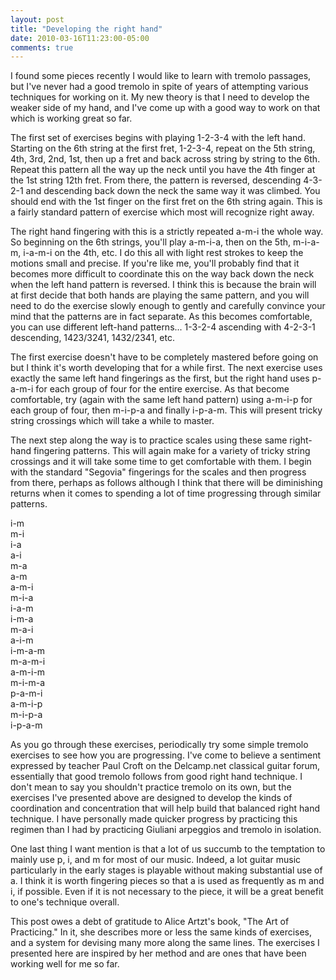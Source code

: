 ```yaml
---
layout: post
title: "Developing the right hand"
date: 2010-03-16T11:23:00-05:00
comments: true
---
```


I found some pieces recently I would like to learn with tremolo passages, but I've never had a good tremolo in spite of years of attempting various techniques for working on it. My new theory is that I need to develop the weaker side of my hand, and I've come up with a good way to work on that which is working great so far. 

The first set of exercises begins with playing 1-2-3-4 with the left hand. Starting on the 6th string at the first fret, 1-2-3-4, repeat on the 5th string, 4th, 3rd, 2nd, 1st, then up a fret and back across string by string to the 6th. Repeat this pattern all the way up the neck until you have the 4th finger at the 1st string 12th fret. From there, the pattern is reversed, descending 4-3-2-1 and descending back down the neck the same way it was climbed. You should end with the 1st finger on the first fret on the 6th string again. This is a fairly standard pattern of exercise which most will recognize right away. 

The right hand fingering with this is a strictly repeated a-m-i the whole way. So beginning on the 6th strings, you'll play a-m-i-a, then on the 5th, m-i-a-m, i-a-m-i on the 4th, etc. I do this all with light rest strokes to keep the motions small and precise. If you're like me, you'll probably find that it becomes more difficult to coordinate this on the way back down the neck when the left hand pattern is reversed. I think this is because the brain will at first decide that both hands are playing the same pattern, and you will need to do the exercise slowly enough to gently and carefully convince your mind that the patterns are in fact separate. As this becomes comfortable, you can use different left-hand patterns... 1-3-2-4 ascending with 4-2-3-1 descending, 1423/3241, 1432/2341, etc. 

The first exercise doesn't have to be completely mastered before going on but I think it's worth developing that for a while first. The next exercise uses exactly the same left hand fingerings as the first, but the right hand uses p-a-m-i for each group of four for the entire exercise. As that become comfortable, try (again with the same left hand pattern) using a-m-i-p for each group of four, then m-i-p-a and finally i-p-a-m. This will present tricky string crossings which will take a while to master. 

The next step along the way is to practice scales using these same right-hand fingering patterns. This will again make for a variety of tricky string crossings and it will take some time to get comfortable with them. I begin with the standard "Segovia" fingerings for the scales and then progress from there, perhaps as follows although I think that there will be diminishing returns when it comes to spending a lot of time progressing through similar patterns. 

i-m  
m-i  
i-a  
a-i  
m-a  
a-m  
a-m-i  
m-i-a  
i-a-m  
i-m-a  
m-a-i  
a-i-m  
i-m-a-m  
m-a-m-i  
a-m-i-m  
m-i-m-a  
p-a-m-i  
a-m-i-p  
m-i-p-a  
i-p-a-m  

As you go through these exercises, periodically try some simple tremolo exercises to see how you are progressing. I've come to believe a sentiment expressed by teacher Paul Croft on the Delcamp.net classical guitar forum, essentially that good tremolo follows from good right hand technique. I don't mean to say you shouldn't practice tremolo on its own, but the exercises I've presented above are designed to develop the kinds of coordination and concentration that will help build that balanced right hand technique. I have personally made quicker progress by practicing this regimen than I had by practicing Giuliani arpeggios and tremolo in isolation.

One last thing I want mention is that a lot of us succumb to the temptation to mainly use p, i, and m for most of our music. Indeed, a lot guitar music particularly in the early stages is playable without making substantial use of a. I think it is worth fingering pieces so that a is used as frequently as m and i, if possible. Even if it is not necessary to the piece, it will be a great benefit to one's technique overall. 

This post owes a debt of gratitude to Alice Artzt's book, "The Art of Practicing." In it, she describes more or less the same kinds of exercises, and a system for devising many more along the same lines. The exercises I presented here are inspired by her method and are ones that have been working well for me so far.

